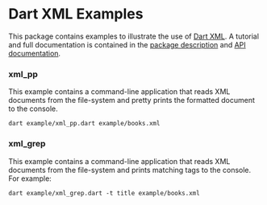 Dart XML Examples
=================

This package contains examples to illustrate the use of [Dart XML](https://github.com/renggli/dart-xml). A tutorial and full documentation is contained in the [package description](https://pub.dartlang.org/packages/xml) and [API documentation](https://pub.dartlang.org/documentation/xml/latest/).

### xml_pp

This example contains a command-line application that reads XML documents from the file-system and pretty prints the formatted document to the console.

    dart example/xml_pp.dart example/books.xml

### xml_grep

This example contains a command-line application that reads XML documents from the file-system and prints matching tags to the console. For example: 

    dart example/xml_grep.dart -t title example/books.xml